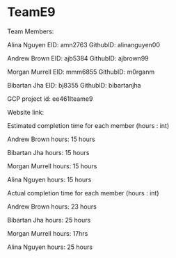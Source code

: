 # TeamE9
Team Members:

Alina Nguyen EID: amn2763 GithubID: alinanguyen00

Andrew Brown EID: ajb5384 GithubID: ajbrown99

Morgan Murrell EID: mmm6855 GithubID: m0rganm

Bibartan Jha EID: bj8355 GithubID: bibartanjha

GCP project id: ee461lteame9

Website link:

Estimated completion time for each member (hours : int)

Andrew Brown hours: 15 hours 

Bibartan Jha hours: 15 hours

Morgan Murrell hours: 15 hours

Alina Nguyen hours: 15 hours

Actual completion time for each member (hours : int)

Andrew Brown hours: 23 hours

Bibartan Jha hours: 25 hours

Morgan Murrell hours: 17hrs

Alina Nguyen hours: 25 hours


